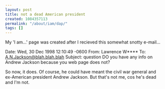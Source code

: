 ```yaml
---
layout: post
title: not a dead American president
created: 1084357113
permalink: "/about/iam/dap/"
tags: []
---
```

My 'I am...' page was created after I recieved this somewhat snotty e-mail...

 Date: Wed, 30 Dec 1998 12:10:49 -0600
 From: Lawrence W****
 To: A.N.Jackson@blah.blah.blah
 Subject: question
 DO you have any info on Andrew Jackson because you web page does not?

So now, it does. Of course, he could have meant the civil war general and ex-American president Andrew Jackson. But that's not me, cos he's dead and I'm not. 
